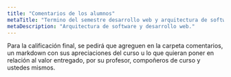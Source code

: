 ```yaml
---
title: "Comentarios de los alumnos"
metaTitle: "Termino del semestre desarrollo web y arquitectura de software"
metaDescription: "Arquitectura de software y desarrollo web."
---
```


Para la calificación final, se pedirá que agreguen en la carpeta comentarios, un markdown con sus apreciaciones del curso u lo que quieran poner en relación al valor entregado, por su profesor, compoñeros de curso y ustedes mismos.
